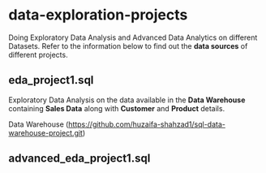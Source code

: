 # data-exploration-projects
Doing Exploratory Data Analysis and Advanced Data Analytics on different Datasets.
Refer to the information below to find out the **data sources** of different projects.

## eda_project1.sql
Exploratory Data Analysis on the data available in the **Data Warehouse** containing **Sales Data** along with **Customer** and **Product** details. 

Data Warehouse (https://github.com/huzaifa-shahzad1/sql-data-warehouse-project.git)

## advanced_eda_project1.sql
